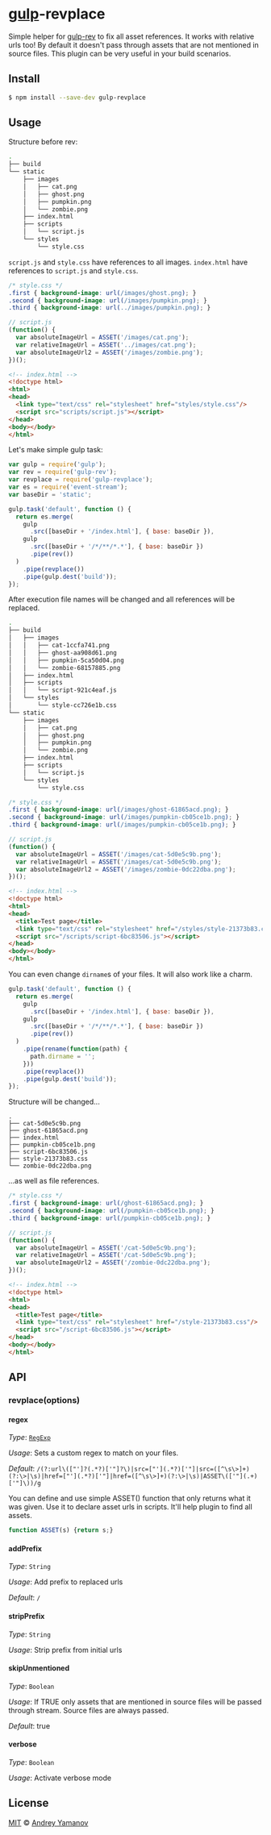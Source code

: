 # [gulp](http://gulpjs.com)-revplace

Simple helper for [gulp-rev](http://github.com/sindresorhus/gulp-rev) to fix all asset references. It works with relative urls too! By default it doesn't pass through assets that are not mentioned in source files. This plugin can be very useful in your build scenarios.

## Install

```bash
$ npm install --save-dev gulp-revplace
```

## Usage

Structure before rev:

```bash
.
├── build
└── static
    ├── images
    │   ├── cat.png
    │   ├── ghost.png
    │   ├── pumpkin.png
    │   └── zombie.png
    ├── index.html
    ├── scripts
    │   └── script.js
    └── styles
        └── style.css
```

`script.js` and `style.css` have references to all images. `index.html` have references to `script.js` and `style.css`.

```css
/* style.css */
.first { background-image: url(/images/ghost.png); }
.second { background-image: url(/images/pumpkin.png); }
.third { background-image: url(../images/pumpkin.png); }
```

```javascript
// script.js
(function() {
  var absoluteImageUrl = ASSET('/images/cat.png');
  var relativeImageUrl = ASSET('../images/cat.png');
  var absoluteImageUrl2 = ASSET('/images/zombie.png');
})();
```

```html
<!-- index.html -->
<!doctype html>
<html>
<head>
  <link type="text/css" rel="stylesheet" href="styles/style.css"/>
  <script src="scripts/script.js"></script>
</head>
<body></body>
</html>
```

Let's make simple gulp task:

```javascript
var gulp = require('gulp');
var rev = require('gulp-rev');
var revplace = require('gulp-revplace');
var es = require('event-stream');
var baseDir = 'static';

gulp.task('default', function () {
  return es.merge(
    gulp
      .src([baseDir + '/index.html'], { base: baseDir }),
    gulp
      .src([baseDir + '/*/**/*.*'], { base: baseDir })
      .pipe(rev())
  )
    .pipe(revplace())
    .pipe(gulp.dest('build'));
});
```

After execution file names will be changed and all references will be replaced.

```bash
.
├── build
│   ├── images
│   │   ├── cat-1ccfa741.png
│   │   ├── ghost-aa908d61.png
│   │   ├── pumpkin-5ca50d04.png
│   │   └── zombie-68157885.png
│   ├── index.html
│   ├── scripts
│   │   └── script-921c4eaf.js
│   └── styles
│       └── style-cc726e1b.css
└── static
    ├── images
    │   ├── cat.png
    │   ├── ghost.png
    │   ├── pumpkin.png
    │   └── zombie.png
    ├── index.html
    ├── scripts
    │   └── script.js
    └── styles
        └── style.css
```

```css
/* style.css */
.first { background-image: url(/images/ghost-61865acd.png); }
.second { background-image: url(/images/pumpkin-cb05ce1b.png); }
.third { background-image: url(/images/pumpkin-cb05ce1b.png); }
```

```javascript
// script.js
(function() {
  var absoluteImageUrl = ASSET('/images/cat-5d0e5c9b.png');
  var relativeImageUrl = ASSET('/images/cat-5d0e5c9b.png');
  var absoluteImageUrl2 = ASSET('/images/zombie-0dc22dba.png');
})();
```

```html
<!-- index.html -->
<!doctype html>
<html>
<head>
  <title>Test page</title>
  <link type="text/css" rel="stylesheet" href="/styles/style-21373b83.css"/>
  <script src="/scripts/script-6bc83506.js"></script>
</head>
<body></body>
</html>
```

You can even change `dirname`s of your files. It will also work like a charm.

```javascript
gulp.task('default', function () {
  return es.merge(
    gulp
      .src([baseDir + '/index.html'], { base: baseDir }),
    gulp
      .src([baseDir + '/*/**/*.*'], { base: baseDir })
      .pipe(rev())
  )
    .pipe(rename(function(path) {
      path.dirname = '';
    }))
    .pipe(revplace())
    .pipe(gulp.dest('build'));
});
```

Structure will be changed...

```
.
├── cat-5d0e5c9b.png
├── ghost-61865acd.png
├── index.html
├── pumpkin-cb05ce1b.png
├── script-6bc83506.js
├── style-21373b83.css
└── zombie-0dc22dba.png
```

...as well as file references.

```css
/* style.css */
.first { background-image: url(/ghost-61865acd.png); }
.second { background-image: url(/pumpkin-cb05ce1b.png); }
.third { background-image: url(/pumpkin-cb05ce1b.png); }
```

```javascript
// script.js
(function() {
  var absoluteImageUrl = ASSET('/cat-5d0e5c9b.png');
  var relativeImageUrl = ASSET('/cat-5d0e5c9b.png');
  var absoluteImageUrl2 = ASSET('/zombie-0dc22dba.png');
})();
```

```html
<!-- index.html -->
<!doctype html>
<html>
<head>
  <title>Test page</title>
  <link type="text/css" rel="stylesheet" href="/style-21373b83.css"/>
  <script src="/script-6bc83506.js"></script>
</head>
<body></body>
</html>
```

## API

### revplace(options)

#### regex

_Type_: [`RegExp`](https://developer.mozilla.org/en-US/docs/Web/JavaScript/Reference/Global_Objects/RegExp)

_Usage_: Sets a custom regex to match on your files.

_Default_: `/(?:url\(["']?(.*?)['"]?\)|src=["'](.*?)['"]|src=([^\s\>]+)(?:\>|\s)|href=["'](.*?)['"]|href=([^\s\>]+)(?:\>|\s)|ASSET\(['"](.+)['"]\))/g`

You can define and use simple ASSET() function that only returns what it was given. Use it to declare asset urls in scripts. It'll help plugin to find all assets.

```javascript
function ASSET(s) {return s;}
```

#### addPrefix
_Type_: `String`

_Usage_: Add prefix to replaced urls

_Default_: `/`

#### stripPrefix
_Type_: `String`

_Usage_: Strip prefix from initial urls

#### skipUnmentioned
_Type_: `Boolean`

_Usage_: If TRUE only assets that are mentioned in source files will be passed through stream. Source files are always passed.

_Default_: true

#### verbose
_Type_: `Boolean`

_Usage_: Activate verbose mode

## License

[MIT](http://opensource.org/licenses/MIT) © [Andrey Yamanov](http://tenphi.me)
